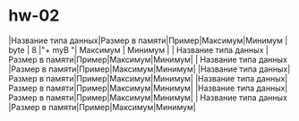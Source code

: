 # hw-02
|Название типа данных|Размер в памяти|Пример|Максимум|Минимум
| byte | 8 |"+ myB "| Максимум | Минимум |
| Название типа данных |Размер в памяти|Пример|Максимум|Минимум|
| Название типа данных |Размер в памяти|Пример|Максимум|Минимум|
|Название типа данных|Размер в памяти|Пример|Максимум|Минимум|
|Название типа данных|Размер в памяти|Пример|Максимум|Минимум|
|Название типа данных|Размер в памяти|Пример|Максимум|Минимум|
| Название типа данных |Размер в памяти|Пример|Максимум|Минимум|